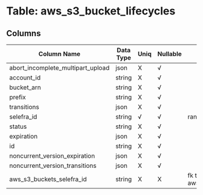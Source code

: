 # Table: aws_s3_bucket_lifecycles

## Columns 

|  Column Name   |  Data Type  | Uniq | Nullable | Description | 
|  ----  | ----  | ----  | ----  | ---- | 
| abort_incomplete_multipart_upload | json | X | √ |  | 
| account_id | string | X | √ |  | 
| bucket_arn | string | X | √ |  | 
| prefix | string | X | √ |  | 
| transitions | json | X | √ |  | 
| selefra_id | string | √ | √ | random id | 
| status | string | X | √ |  | 
| expiration | json | X | √ |  | 
| id | string | X | √ |  | 
| noncurrent_version_expiration | json | X | √ |  | 
| noncurrent_version_transitions | json | X | √ |  | 
| aws_s3_buckets_selefra_id | string | X | X | fk to aws_s3_buckets.selefra_id | 


